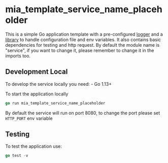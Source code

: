 # mia_template_service_name_placeholder

This is a simple Go application template with a pre-configured [logger]("https://github.com/mia-platform/glogger") and a [library]("https://github.com/mia-platform/configlib") to handle configuration file and env variables.
It also contains basic dependencies for testing and http request.
By default the module name is "service", if you want to change it, please remember to change it in the imports too.

## Development Local

To develop the service locally you need:
    - Go 1.13+

To start the application locally

```go
go run mia_template_service_name_placeholder
```

By default the service will run on port 8080, to change the port please set `HTTP_PORT` env variable

## Testing

To test the application use:

```go
go test -v
```
